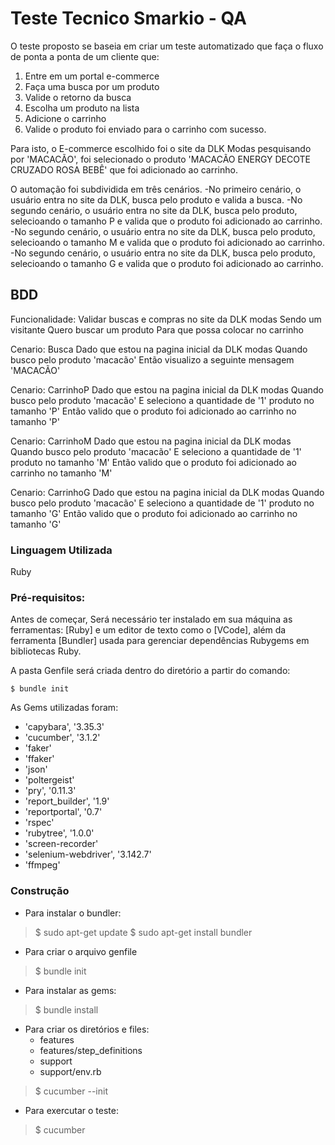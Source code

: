 # Teste Tecnico Smarkio - QA

O teste proposto se baseia em criar um teste automatizado que faça o fluxo de ponta a ponta de um cliente que:

1. Entre em um portal e-commerce 
2. Faça uma busca por um produto
3. Valide o retorno da busca
4. Escolha um produto na lista
5. Adicione o carrinho
6. Valide o produto foi enviado para o carrinho com sucesso.

Para isto, o E-commerce escolhido foi o site da DLK Modas pesquisando por 'MACACÃO', foi selecionado o produto 'MACACÃO ENERGY DECOTE CRUZADO ROSA BEBÊ' que foi adicionado ao carrinho. 

O automação foi subdividida em três cenários.
-No primeiro cenário, o usuário entra no site da DLK, busca pelo produto e valida a busca. 
-No segundo cenário, o usuário entra no site da DLK, busca pelo produto, selecioando o tamanho P e valida que o produto foi adicionado ao carrinho.
-No segundo cenário, o usuário entra no site da DLK, busca pelo produto, selecioando o tamanho M e valida que o produto foi adicionado ao carrinho.
-No segundo cenário, o usuário entra no site da DLK, busca pelo produto, selecioando o tamanho G e valida que o produto foi adicionado ao carrinho.

## BDD

Funcionalidade: Validar buscas e compras no site da DLK modas
    Sendo um visitante
    Quero buscar um produto 
    Para que possa colocar no carrinho

Cenario: Busca
    Dado que estou na pagina inicial da DLK modas
    Quando busco pelo produto 'macacão'
    Então visualizo a seguinte mensagem 'MACACÃO'

Cenario: CarrinhoP
    Dado que estou na pagina inicial da DLK modas
    Quando busco pelo produto 'macacão'
    E seleciono a quantidade de '1' produto no tamanho 'P'
    Então valido que o produto foi adicionado ao carrinho no tamanho 'P'  

Cenario: CarrinhoM
    Dado que estou na pagina inicial da DLK modas
    Quando busco pelo produto 'macacão'
    E seleciono a quantidade de '1' produto no tamanho 'M'
    Então valido que o produto foi adicionado ao carrinho no tamanho 'M' 

Cenario: CarrinhoG
    Dado que estou na pagina inicial da DLK modas
    Quando busco pelo produto 'macacão'
    E seleciono a quantidade de '1' produto no tamanho 'G'
    Então valido que o produto foi adicionado ao carrinho no tamanho 'G' 



### Linguagem Utilizada

Ruby

### Pré-requisitos:

Antes de começar, Será necessário ter instalado em sua máquina as ferramentas: [Ruby] e um editor de texto como o [VCode], além da ferramenta [Bundler] usada para gerenciar dependências Rubygems em bibliotecas Ruby.

A pasta Genfile será criada dentro do diretório a partir do comando: 

    $ bundle init

As Gems utilizadas foram:

- 'capybara', '3.35.3'
- 'cucumber', '3.1.2'
- 'faker'
- 'ffaker'
- 'json'
- 'poltergeist'
- 'pry', '0.11.3'
- 'report_builder', '1.9'
- 'reportportal', '0.7'
- 'rspec'
- 'rubytree', '1.0.0'
- 'screen-recorder'
- 'selenium-webdriver', '3.142.7'
- 'ffmpeg'
    
 
### Construção


-   Para instalar o bundler:

> $ sudo apt-get update
> $ sudo apt-get install bundler

-   Para criar o arquivo genfile

> $ bundle init

-   Para instalar as gems:

> $ bundle install

-   Para criar os diretórios e files:
    -   features
    -   features/step_definitions
    -   support
    -   support/env.rb

> $ cucumber --init

-   Para exercutar o teste:

> $ cucumber 
